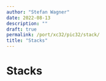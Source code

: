 ```yaml
---
author: "Stefan Wagner"
date: 2022-08-13
description: ""
draft: true
permalink: /port/xc32/pic32/stack/
title: "Stacks"
---
```


# Stacks
